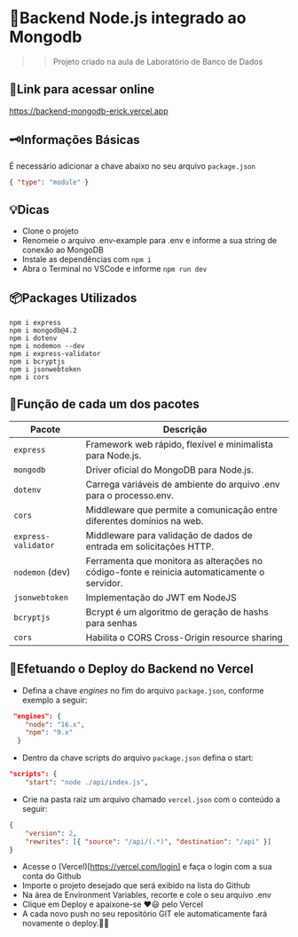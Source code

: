 # 🚀Backend Node.js integrado ao Mongodb
>> Projeto criado na aula de Laboratório de Banco de Dados

## 🔗Link para acessar online
https://backend-mongodb-erick.vercel.app

## 🗝️Informações Básicas
É necessário adicionar a chave abaixo no seu arquivo ```package.json```
```json
{ "type": "module" }
```
## 💡Dicas
- Clone o projeto
- Renomeie o arquivo .env-example para .env e informe a sua string de conexão ao MongoDB
- Instale as dependências com ```npm i```
- Abra o Terminal no VSCode e informe ```npm run dev```

## 📦Packages Utilizados
```
npm i express
npm i mongodb@4.2
npm i dotenv
npm i nodemon --dev
npm i express-validator
npm i bcryptjs
npm i jsonwebtoken
npm i cors
```

## 📝Função de cada um dos pacotes
<table><thead><tr><th>Pacote</th><th>Descrição</th></tr></thead><tbody><tr><td><code>express</code></td><td>Framework web rápido, flexível e minimalista para Node.js.</td></tr><tr><td><code>mongodb</code></td><td>Driver oficial do MongoDB para Node.js.</td></tr><tr><td><code>dotenv</code></td><td>Carrega variáveis ​​de ambiente do arquivo .env para o processo.env.</td></tr><tr><td><code>cors</code></td><td>Middleware que permite a comunicação entre diferentes domínios na web.</td></tr><tr><td><code>express-validator</code></td><td>Middleware para validação de dados de entrada em solicitações HTTP.</td></tr><tr><td><code>nodemon</code> (dev)</td><td>Ferramenta que monitora as alterações no código-fonte e reinicia automaticamente o servidor.</td></tr>
<tr>
<td><code>jsonwebtoken</code></td>
<td>Implementação do JWT em NodeJS </td>
</tr>
<tr>
<td><code>bcryptjs</code></td>
<td>Bcrypt é um algoritmo de geração de hashs para senhas </td>
</tr>
<tr>
<td><code>cors</code></td>
<td>Habilita o CORS Cross-Origin resource sharing</td>
</tr>
</tbody></table>

## 🎯Efetuando o Deploy do Backend no Vercel
- Defina a chave _engines_ no fim do arquivo ```package.json```, conforme exemplo a seguir:
```json
 "engines": {
    "node": "16.x",
    "npm": "9.x"
  }
```
- Dentro da chave scripts do arquivo ```package.json``` defina o start:
```json
"scripts": {
    "start": "node ./api/index.js",
```    
- Crie na pasta raiz um arquivo chamado ```vercel.json``` com o conteúdo a seguir:
```json
{
    "version": 2,
    "rewrites": [{ "source": "/api/(.*)", "destination": "/api" }]    
}
```
- Acesse o (Vercel)[https://vercel.com/login] e faça o login com a sua conta do Github
- Importe o projeto desejado que será exibido na lista do Github
- Na área de Environment Variables, recorte e cole o seu arquivo .env
- Clique em Deploy e apaixone-se ♥️😃 pelo Vercel 
- A cada novo push no seu repositório GIT ele automaticamente fará novamente o deploy.👏👏
